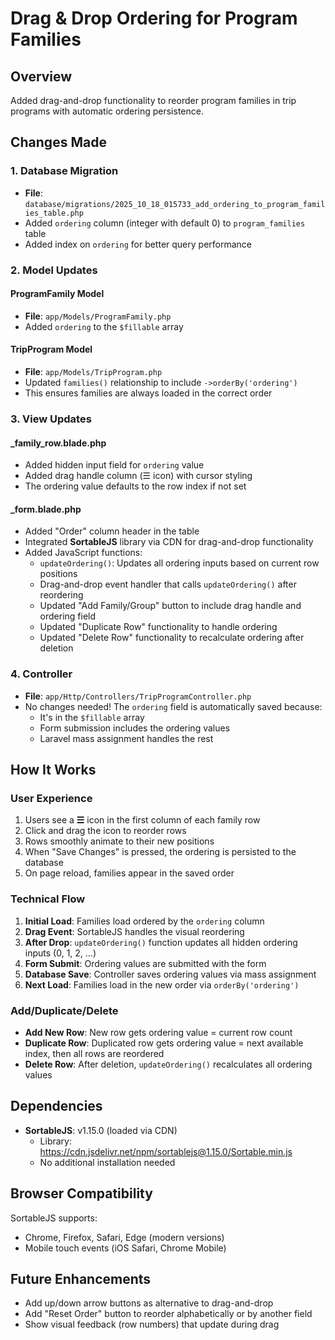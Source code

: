# Drag & Drop Ordering for Program Families

## Overview
Added drag-and-drop functionality to reorder program families in trip programs with automatic ordering persistence.

## Changes Made

### 1. Database Migration
- **File**: `database/migrations/2025_10_18_015733_add_ordering_to_program_families_table.php`
- Added `ordering` column (integer with default 0) to `program_families` table
- Added index on `ordering` for better query performance

### 2. Model Updates

#### ProgramFamily Model
- **File**: `app/Models/ProgramFamily.php`
- Added `ordering` to the `$fillable` array

#### TripProgram Model
- **File**: `app/Models/TripProgram.php`
- Updated `families()` relationship to include `->orderBy('ordering')`
- This ensures families are always loaded in the correct order

### 3. View Updates

#### _family_row.blade.php
- Added hidden input field for `ordering` value
- Added drag handle column (☰ icon) with cursor styling
- The ordering value defaults to the row index if not set

#### _form.blade.php
- Added "Order" column header in the table
- Integrated **SortableJS** library via CDN for drag-and-drop functionality
- Added JavaScript functions:
  - `updateOrdering()`: Updates all ordering inputs based on current row positions
  - Drag-and-drop event handler that calls `updateOrdering()` after reordering
  - Updated "Add Family/Group" button to include drag handle and ordering field
  - Updated "Duplicate Row" functionality to handle ordering
  - Updated "Delete Row" functionality to recalculate ordering after deletion

### 4. Controller
- **File**: `app/Http/Controllers/TripProgramController.php`
- No changes needed! The `ordering` field is automatically saved because:
  - It's in the `$fillable` array
  - Form submission includes the ordering values
  - Laravel mass assignment handles the rest

## How It Works

### User Experience
1. Users see a **☰** icon in the first column of each family row
2. Click and drag the icon to reorder rows
3. Rows smoothly animate to their new positions
4. When "Save Changes" is pressed, the ordering is persisted to the database
5. On page reload, families appear in the saved order

### Technical Flow
1. **Initial Load**: Families load ordered by the `ordering` column
2. **Drag Event**: SortableJS handles the visual reordering
3. **After Drop**: `updateOrdering()` function updates all hidden ordering inputs (0, 1, 2, ...)
4. **Form Submit**: Ordering values are submitted with the form
5. **Database Save**: Controller saves ordering values via mass assignment
6. **Next Load**: Families load in the new order via `orderBy('ordering')`

### Add/Duplicate/Delete
- **Add New Row**: New row gets ordering value = current row count
- **Duplicate Row**: Duplicated row gets ordering value = next available index, then all rows are reordered
- **Delete Row**: After deletion, `updateOrdering()` recalculates all ordering values

## Dependencies
- **SortableJS**: v1.15.0 (loaded via CDN)
  - Library: https://cdn.jsdelivr.net/npm/sortablejs@1.15.0/Sortable.min.js
  - No additional installation needed

## Browser Compatibility
SortableJS supports:
- Chrome, Firefox, Safari, Edge (modern versions)
- Mobile touch events (iOS Safari, Chrome Mobile)

## Future Enhancements
- Add up/down arrow buttons as alternative to drag-and-drop
- Add "Reset Order" button to reorder alphabetically or by another field
- Show visual feedback (row numbers) that update during drag
